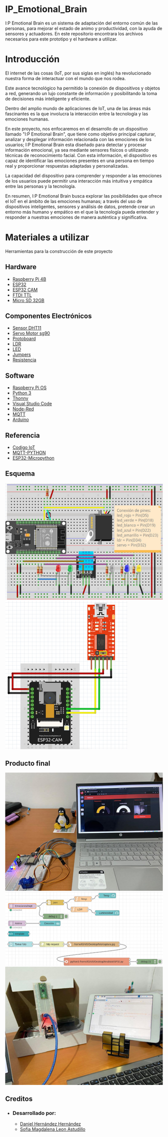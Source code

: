 # IP_Emotional_Brain
I:P Emotional Brain es un sistema de adaptación del entorno común de las personas, para mejorar el estado de animo y productividad, con la ayuda de sensores y actuadores. En este repositorio encontrara los archivos necesarios para este prototipo y el hardware a utilizar.

# Introducción
El internet de las cosas (IoT, por sus siglas en inglés) ha revolucionado nuestra forma de interactuar con el mundo que nos rodea. 

Este avance tecnológico ha permitido la conexión de dispositivos y objetos a red, generando un lujo constante de información y posibilitando la toma de decisiones más inteligente y eficiente.

Dentro del amplio mundo de aplicaciones de IoT, una de las áreas más fascinantes es la que involucra la interacción entre la tecnología y las emociones humanas.

En este proyecto, nos enfocaremos en el desarrollo de un dispositivo llamado "I:P Emotional Brain", que tiene como objetivo principal capturar, analizar y desplegar información relacionada con las emociones de los usuarios; I:P Emotional Brain esta diseñado para detectar y procesar información emocional, ya sea mediante sensores físicos o utilizando técnicas de reconocimiento facial. Con esta información, el dispositivo es capaz de identificar las emociones presentes en una persona en tiempo real y proporcionar respuestas adaptadas y personalizadas.

La capacidad del dispositivo para comprender y responder a las emociones de los usuarios puede permitir una interacción más intuitiva y empática entre las personas y la tecnología.

En resumen, I:P Emotional Brain busca explorar las posibilidades que ofrece el IoT en el ámbito de las emociones humanas; a través del uso de dispositivos inteligentes, sensores y análisis de datos, pretende crear un entorno más humano y empático en el que la tecnología pueda entender y responder a nuestras emociones de manera auténtica y significativa.

# Materiales a utilizar
Herramientas para la construcción de este proyecto
## Hardware
- [Raspberry Pi 4B](https://www.raspberrypi.com/products/raspberry-pi-4-model-b/)
- [ESP32](https://www.espressif.com/en/products/socs/esp32)
- [ESP32 CAM](https://programarfacil.com/esp32/esp32-cam/)
- [FTDI TTL](https://tresdprinttech.com/mx/interfaces-y-programadores/323-ftdi232-convertidor-serie-usb-a-ttl-ft232rl-7503040289587.html)
- [Micro SD 32GB](https://muytecnologicos.com/diccionario-tecnologico/tarjeta-microsd)
## Componentes Electrónicos
- [Sensor DHT11](https://components101.com/sensors/dht11-temperature-sensor)
- [Servo Motor sg90](https://components101.com/motors/servo-motor-basics-pinout-datasheet)
- [Protoboard](https://blog.330ohms.com/2016/03/02/protoboards/)
- [LDR](https://www.mecatronicalatam.com/es/tutoriales/sensores/sensor-de-luz/ldr/)
- [LED](https://www.ledtecnologia.com/que-es-un-led/)
- [Jumpers](https://es.wikipedia.org/wiki/Jumper_(inform%C3%A1tica))
- [Resistencia](https://www.fluke.com/es-mx/informacion/blog/electrica/que-es-la-resistencia)

## Software
- [Raspberry Pi OS](https://www.raspberrypi.com/software/)
- [Python 3](https://www.python.org/)
- [Thonny](https://thonny.org/)
- [Visual Studio Code](https://code.visualstudio.com/)
- [Node-Red](https://nodered.org/)
- [MQTT](https://mqtt.org/)
- [Arduino](https://www.arduino.cc/en/software)

## Referencia
- [Codigo IoT](https://edu.codigoiot.com/)
- [MQTT-PYTHON](https://www.google.com/search?q=mqtt+python&source=lmns&tbm=vid&bih=608&biw=1210&client=ubuntu-sn&hs=yvh&hl=es-419&sa=X&ved=2ahUKEwjvzPKZz9qAAxVDPN4AHZRVAnEQ0pQJKAF6BAgBEAQ#fpstate=ive&vld=cid:8083a0d8,vid:T362losqJys)
- [ESP32-Micropython](https://youtu.be/BkXWInr-KWM)

## Esquema
![](https://github.com/DanyHdz23/IP_Emotional_Brain/blob/main/Imagenes/WhatsApp%20Image%202023-08-15%20at%2000.20.03.jpeg)
![](https://github.com/DanyHdz23/IP_Emotional_Brain/blob/main/Imagenes/WhatsApp%20Image%202023-08-15%20at%2000.20.03%20(1).jpeg)
## Producto final
![](https://github.com/DanyHdz23/IP_Emotional_Brain/blob/main/Imagenes/WhatsApp%20Image%202023-08-15%20at%2020.33.21.jpeg)
![](https://github.com/DanyHdz23/IP_Emotional_Brain/blob/main/Imagenes/WhatsApp%20Image%202023-08-15%20at%2019.43.52.jpeg)
![](https://github.com/DanyHdz23/IP_Emotional_Brain/blob/main/Imagenes/WhatsApp%20Image%202023-08-15%20at%2020.33.21%20(1).jpeg)
## Creditos
- ### Desarrollado por:
    - [Daniel Hernández Hernández](https://github.com/DanyHdz23)
    - [Sofia Magdalena Leon Astudillo](https://github.com/SofiaLeon22)  
